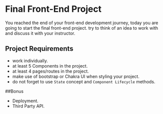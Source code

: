 # Final Front-End Project
You reached the end of your front-end development journey, today you are going to start the final front-end project. try to think of an idea to work with and discuss it with your instructor.

## Project Requirements
- work individually.
- at least 5 Components in the project.
- at least 4 pages/routes in the project.
- make use of bootstrap or Chakra UI when styling your project.
- do not forget to use `State` concept and `Component Lifecycle` methods.


##Bonus
- Deployment.
- Third Party API.
